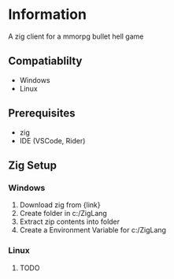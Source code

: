 # Information
A zig client for a mmorpg bullet hell game

## Compatiablilty 
- Windows
- Linux
  
## Prerequisites
- zig
- IDE (VSCode, Rider)

## Zig Setup
### Windows
  1) Download zig from {link}
  2) Create folder in c:/ZigLang
  3) Extract zip contents into folder
  4) Create a Environment Variable for c:/ZigLang
### Linux
  1) TODO

